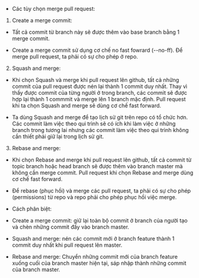 * Các tùy chọn merge pull request:

1. Create a merge commit:

- Tất cả commit từ branch này sẽ được thêm vào base branch bằng 1 merge commit.

- Create a merge commit sử dụng cơ chế no fast fowrard (--no-ff). Để merge pull request, ta phải có sự cho phép ở repo.

2. Squash and merge:

- Khi chọn Squash và merge khi pull request lên github, tất cả những commit của pull request được nén lại thành 1 commit duy nhất. Thay vì thấy được commit của từng người ở trong branch, các commit sẽ được hợp lại thành 1 commmit và merge lên 1 branch mặc định. Pull request khi ta chọn Squash and merge sẽ dùng cơ chế fast forward.

- Ta dùng Squash and merge để tạo lịch sử git trên repo có tổ chức hơn. Các commit làm việc theo qui trình sẽ có ích khi làm việc ở những branch trong tương lai nhưng các commit làm việc theo qui trình không cần thiết phải giữ lại trong lịch sử git. 

3. Rebase and merge:

- Khi chọn Rebase and merge khi pull request lên github, tất cả commit từ topic branch hoặc head branch sẽ được thêm vào branch master mà không cần merge commit. Pull request khi chọn Rebase and merge dùng cơ chế fast forward.

- Để rebase (phục hồi) và merge các pull request, ta phải có sự cho phép (permissions) từ repo và repo phải cho phép phục hồi việc merge.

* Cách phân biệt:

- Create a merge commit: giữ lại toàn bộ commit ở branch của người tạo và chèn những commit đấy vào branch master.

- Squash and merge: nén các commit mới ở branch feature thành 1 commit duy nhất khi pull request lên master.

- Rebase and merge: Chuyển những commit mới của branch feature xuống cuối của branch master hiện tại, sáp nhập thành những commit của branch master.



